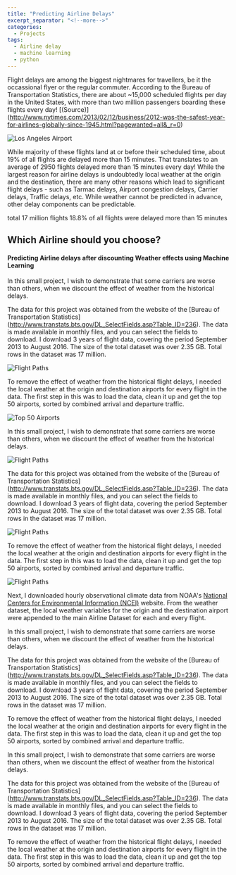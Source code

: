 ```yaml
---
title: "Predicting Airline Delays"
excerpt_separator: "<!--more-->"
categories:
  - Projects
tags:
  - Airline delay
  - machine learning
  - python
---
```



Flight delays are among the biggest nightmares for travellers, be it the occassional flyer or the regular commuter. According to the Bureau of Transportation Statistics, there are about ~15,000 scheduled flights per day in the United States, with more than two million passengers boarding these flights every day! [(Source)] (http://www.nytimes.com/2013/02/12/business/2012-was-the-safest-year-for-airlines-globally-since-1945.html?pagewanted=all&_r=0) 

![Los Angeles Airport][la]

While majority of these flights land at or before their scheduled time, about 19% of all flights are delayed more than 15 minutes. That translates to an average of 2950 flights delayed more than 15 minutes every day! While the largest reason for airline delays is undoubtedly local weather at the origin and the destination, there are many other reasons which lead to significant flight delays - such as Tarmac delays, Airport congestion delays, Carrier delays, Traffic delays, etc. While weather cannot be predicted in advance, other delay components can be predictable. 




total 17 million flights
18.8% of all flights were delayed more than 15 minutes




## Which Airline should you choose?
#### Predicting Airline delays after discounting Weather effects using Machine Learning

 

<script
    src="https://xcitech.github.io/assets/images/interact_barchart.js"
    id="c5337aae-d319-4bc7-a934-be6a5a72136d"
    data-bokeh-model-id="d714bbcf-c194-4ca9-9974-45cfdce5772e"
    data-bokeh-doc-id="cd4e7877-5ca3-4248-8364-5010d1e17c53"
></script>

In this small project, I wish to demonstrate that some carriers are worse than others, when we discount the effect of weather from the historical delays. 

The data for this project was obtained from the website of the [Bureau of Transportation Statistics] (http://www.transtats.bts.gov/DL_SelectFields.asp?Table_ID=236). The data is made available in monthly files, and you can select the fields to download. I download 3 years of flight data, covering the period September 2013 to August 2016. The size of the total dataset was over 2.35 GB. Total rows in the dataset was 17 million.

![Flight Paths][bar_plot1]

To remove the effect of weather from the historical flight delays, I needed the local weather at the origin and destination airports for every flight in the data. The first step in this was to load the data, clean it up and get the top 50 airports, sorted by combined arrival and departure traffic. 

![Top 50 Airports][top50]


In this small project, I wish to demonstrate that some carriers are worse than others, when we discount the effect of weather from the historical delays. 

![Flight Paths][bar_plot2]

The data for this project was obtained from the website of the [Bureau of Transportation Statistics] (http://www.transtats.bts.gov/DL_SelectFields.asp?Table_ID=236). The data is made available in monthly files, and you can select the fields to download. I download 3 years of flight data, covering the period September 2013 to August 2016. The size of the total dataset was over 2.35 GB. Total rows in the dataset was 17 million.

![Flight Paths][flight_paths]

To remove the effect of weather from the historical flight delays, I needed the local weather at the origin and destination airports for every flight in the data. The first step in this was to load the data, clean it up and get the top 50 airports, sorted by combined arrival and departure traffic. 

![Flight Paths][violin_plot]

Next, I downloaded hourly observational climate data from NOAA's [National Centers for Environmental Information (NCEI)](https://www.ncdc.noaa.gov) website. From the weather dataset, the local weather variables for the origin and the destination airport were appended to the main Airline Dataset for each and every flight.

<script
    src="https://xcitech.github.io/assets/images/heatmap.js"
    id="54c6a8d0-8eda-4df8-bfe2-a827131e6bf1"
    data-bokeh-model-id="f9c8fff2-14ec-4ef8-b948-771467a19e83"
    data-bokeh-doc-id="1eb87fbd-42d6-49c5-970e-94c4236e0ae2"
></script>


In this small project, I wish to demonstrate that some carriers are worse than others, when we discount the effect of weather from the historical delays. 

The data for this project was obtained from the website of the [Bureau of Transportation Statistics] (http://www.transtats.bts.gov/DL_SelectFields.asp?Table_ID=236). The data is made available in monthly files, and you can select the fields to download. I download 3 years of flight data, covering the period September 2013 to August 2016. The size of the total dataset was over 2.35 GB. Total rows in the dataset was 17 million.

To remove the effect of weather from the historical flight delays, I needed the local weather at the origin and destination airports for every flight in the data. The first step in this was to load the data, clean it up and get the top 50 airports, sorted by combined arrival and departure traffic. 


<script
    src="https://xcitech.github.io/assets/images/interact_barchart2.js"
    id="9e4c8634-1d8e-4786-a396-661105dea8cb"
    data-bokeh-model-id="ce463129-74ff-45f8-a0cb-0a6cdd899ab3"
    data-bokeh-doc-id="f0ff9bcb-d59a-4d2a-afbc-914a6d818cb0"
></script>

In this small project, I wish to demonstrate that some carriers are worse than others, when we discount the effect of weather from the historical delays. 

The data for this project was obtained from the website of the [Bureau of Transportation Statistics] (http://www.transtats.bts.gov/DL_SelectFields.asp?Table_ID=236). The data is made available in monthly files, and you can select the fields to download. I download 3 years of flight data, covering the period September 2013 to August 2016. The size of the total dataset was over 2.35 GB. Total rows in the dataset was 17 million.

To remove the effect of weather from the historical flight delays, I needed the local weather at the origin and destination airports for every flight in the data. The first step in this was to load the data, clean it up and get the top 50 airports, sorted by combined arrival and departure traffic. 

<script
    src="https://xcitech.github.io/assets/images/heatmap2.js"
    id="357c7544-a8ed-4237-8cc1-6955d759e491"
    data-bokeh-model-id="ae001df7-adfa-4111-a45c-87993afa1419"
    data-bokeh-doc-id="7b5845f1-43bf-4d3c-b0dc-02d0f2271ac4"
></script>

[la]: https://xcitech.github.io/assets/images/LA_airport_composite.jpg "Los Angeles Airport Traffic Composite"


[top50]: https://xcitech.github.io/assets/images/top50.png "Top 50 Airports"
[flight_paths]: https://xcitech.github.io/assets/images/flight_paths.png "Flight Paths"
[bar_plot1]: https://xcitech.github.io/assets/images/delay_bar_plot1.png "Flight Paths"
[bar_plot2]: https://xcitech.github.io/assets/images/delay_bar_plot2.png "Flight Paths"
[violin_plot]: https://xcitech.github.io/assets/images/delay_violin_plot.png "Flight Paths"
